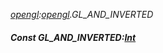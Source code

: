 _[opengl](../../modules/opengl/opengl-module.md):[opengl](../../modules/opengl/opengl-module.md).GL\_AND\_INVERTED_
##### Const GL\_AND\_INVERTED:[Int](../../modules/wonkey/wonkey-types-int.md)
